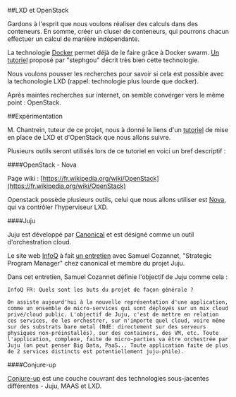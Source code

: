 ##LXD et OpenStack

Gardons à l'esprit que nous voulons réaliser des calculs dans des conteneurs. En somme, créer un cluser de conteneurs, qui pourrons chacun effectuer un calcul de manière indépendante.

La technologie [Docker](https://fr.wikipedia.org/wiki/Docker_%28logiciel%29) permet déjà de le faire grâce à Docker swarm. [Un tutoriel](https://blogs.msdn.microsoft.com/stephgou/2015/05/11/clusters-de-containers-docker/) proposé par "stephgou" décrit très bien cette technologie.

Nous voulons pousser les recherches pour savoir si cela est possible avec la techonologie LXD (rappel: technologie plus lourde que docker).

Après maintes recherches sur internet, on semble convérger vers le même point : OpenStack.

##Expérimentation

M. Chantrein, tuteur de ce projet, nous à donné le liens d'un [tutoriel](https://www.stgraber.org/2016/10/26/lxd-2-0-lxd-and-openstack-1112/) de mise en place de LXD et d'OpenStack que nous allons suivre.

Plusieurs outils seront utilisés lors de ce tutoriel en voici un bref descriptif :

####OpenStack - Nova

Page wiki : [https://fr.wikipedia.org/wiki/OpenStack](https://fr.wikipedia.org/wiki/OpenStack)

Openstack possède plusieurs outils, celui que nous allons utiliser est [Nova](https://fr.wikipedia.org/wiki/OpenStack#Calcul_:_Nova), qui va contrôler l'hyperviseur LXD.

####Juju 

Juju est développé par [Canonical](https://www.canonical.com/) et est désigné comme un outil d'orchestration cloud. 

Le site web [InfoQ](https://www.infoq.com/fr/) à fait [un entretien](https://www.infoq.com/fr/articles/juju-avancees-et-roadmap) avec Samuel Cozannet, "Strategic Program Manager" chez canonical et membre du projet Juju.

Dans cet entretien, Samuel Cozannet définie l'objectif de Juju comme cela : 

	InfoQ FR: Quels sont les buts du projet de façon générale ?

	On assiste aujourd'hui à la nouvelle représentation d'une application, comme un ensemble de micro-services qui sont déployés sur un mix cloud privé/cloud public. L'objectif de Juju, c'est de mettre en relation ces services, de les orchestrer, sur n'importe quel cloud, voire même sur des substrats bare metal (NdE: directement sur des serveurs physiques non-préinstallés), sur des containers, des VM, etc. Toute l'application, complexe, faite de micro-parties va être orchestrée par Juju (on peut penser Big Data, PaaS... Toute application faite de plus de 2 services distincts est potentiellement juju-phile).

####Conjure-up

[Conjure-up](http://conjure-up.io/docs/en/users/#getting-started) est une couche couvrant des technologies sous-jacentes différentes - Juju, MAAS et LXD.
